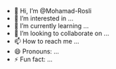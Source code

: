 - 👋 Hi, I’m @Mohamad-Rosli
- 👀 I’m interested in ...
- 🌱 I’m currently learning ...
- 💞️ I’m looking to collaborate on ...
- 📫 How to reach me ...
- 😄 Pronouns: ...
- ⚡ Fun fact: ...

<!---
Mohamad-Rosli/Mohamad-Rosli is a ✨ special ✨ repository because its `README.md` (this file) appears on your GitHub profile.
You can click the Preview link to take a look at your changes.
--->
